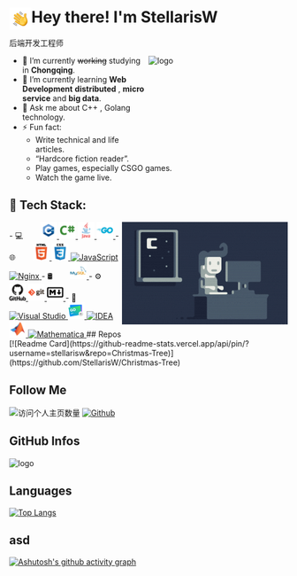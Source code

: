 
# Hey there! I'm StellarisW <img alt="Night Coding" src="./assets/Hand-Wave.gif" width='40' align="left"/>

后端开发工程师

<img src="https://github-readme-stats.vercel.app/api?username=stellarisw&show_icons=true&theme=vue" alt="logo" height="160" align="right" width="50%" />

- 🔭 I’m currently ~~working~~ studying in **Chongqing**.
- 🌱 I’m currently learning **Web Development** **distributed** , **micro service** and **big data**.
- 💬 Ask me about C++ , Golang technology.
- ⚡ Fun fact: 
  - Write technical and life articles.
  - “Hardcore fiction reader”.
  - Play games, especially CSGO games.
  - Watch the game live.



## 🚀 Tech Stack:
 <img alt="Night Coding" src="https://raw.githubusercontent.com/stellarisw/stellarisw/master/assets/Night-Coding.gif" align="right"/>
- 💻 &nbsp;&nbsp;&nbsp;&nbsp;&nbsp;&nbsp;
  <a href="https://www.cplusplus.com/" target="_blank">
    <img src="https://github.com/edent/SuperTinyIcons/blob/master/images/svg/cplusplus.svg"
         alt="C++"
         alt="aws" width="30" height="30"/>
  </a>
  <a href="https://en.wikipedia.org/wiki/C_Sharp_(programming_language)" target="_blank">
    <img src="https://github.com/vscode-icons/vscode-icons/blob/master/icons/file_type_csharp.svg"
         alt="C#"
         width="30"
         height="30"/>
  </a>
  <a href="https://www.java.com/" target="_blank">
    <img src="https://raw.githubusercontent.com/devicons/devicon/master/icons/java/java-original-wordmark.svg"
         alt="Java"
         width="30"
         height="30">
  </a>
  <a href="https://go.dev/" target="_blank">
    <img src="https://raw.githubusercontent.com/devicons/devicon/master/icons/go/go-original-wordmark.svg"
         alt="go"
         width="30"
         height="30">
  </a>
- 🌐 &nbsp;&nbsp;&nbsp;&nbsp;&nbsp;&nbsp;
  <a href="https://www.w3schools.com/html/" target="_blank">
    <img src="https://raw.githubusercontent.com/devicons/devicon/master/icons/html5/html5-original-wordmark.svg"
       alt="HTML5"
       width="30"
       height="30">
  </a>
  <a href="https://www.w3schools.com/css/" target="_blank">
   <img src="https://raw.githubusercontent.com/devicons/devicon/master/icons/css3/css3-original-wordmark.svg"
       alt="CSS3"
       width="30"
       height="30">
  </a>
  <a href="https://www.javascript.com/" target="_blank">
   <img src="https://www.vectorlogo.zone/logos/javascript/javascript-vertical.svg"
       alt="JavaScript"
       width="30"
       height="30">
  </a>
  <a href="https://www.nginx.com/" target="_blank">
   <img src="https://www.vectorlogo.zone/logos/nginx/nginx-icon.svg"
       alt="Nginx"
       width="30"
       height="30">
  </a>
- 🛢 &nbsp;&nbsp;&nbsp;&nbsp;&nbsp;&nbsp;
  <a href="https://www.mysql.com/" target="_blank">
    <img src="https://raw.githubusercontent.com/devicons/devicon/master/icons/mysql/mysql-original-wordmark.svg"
       alt="MySQL"
       width="30"
       height="30">
  </a>
- ⚙️ &nbsp;&nbsp;&nbsp;&nbsp;&nbsp;&nbsp;
  <a href="https://www.github.com/" target="_blank">
    <img src="https://raw.githubusercontent.com/devicons/devicon/master/icons/github/github-original-wordmark.svg"
       alt="GitHub"
       width="30"
       height="30">
  </a>
  <a href="https://git-scm.com/" target="_blank">
    <img src="https://raw.githubusercontent.com/devicons/devicon/master/icons/git/git-original-wordmark.svg"
       alt="Git"
       width="30"
       height="30">
  </a>
  <a href="https://www.markdownguide.org/" target="_blank">
    <img src="https://github.com/devicons/devicon/blob/master/icons/markdown/markdown-original.svg"
       alt="Markdown"
       width="30"
       height="30">
  </a>
- 🔧 &nbsp;&nbsp;&nbsp;&nbsp;&nbsp;&nbsp;
  <a href="https://visualstudio.microsoft.com/" target="_blank">
    <img src="https://github.com/get-icon/geticon/blob/master/icons/visual-studio.svg"
       alt="Visual Studio"
       width="30"
       height="30">
  </a>
  <a href="https://www.jetbrains.com/go/" target="_blank">
   <img src="https://github.com/keeferrourke/la-capitaine-icon-theme/blob/master/apps/scalable/goland.svg"
       alt="Goland"
       width="30"
       height="30">
  </a>
  <a href="https://www.jetbrains.com/idea/" target="_blank">
    <img src="https://github.com/detain/svg-logos/blob/master/svg/intellij-idea-1.svg"
       alt="IDEA"
       width="30"
       height="30">
  </a>
  <a href="https://www.mathworks.com/" target="_blank">
   <img src="https://github.com/devicons/devicon/blob/master/icons/matlab/matlab-original.svg"
       alt="Matlab"
       width="30"
       height="30">
  </a>
  <a href="https://www.wolfram.com/mathematica/" target="_blank">
    <img src="https://github.com/detain/svg-logos/blob/master/svg/mathematica.svg"
       alt="Mathematica"
       width="30"
       height="30">
  </a>
## Repos
[![Readme Card](https://github-readme-stats.vercel.app/api/pin/?username=stellarisw&repo=Christmas-Tree)](https://github.com/StellarisW/Christmas-Tree)

## Follow Me
![访问个人主页数量](https://komarev.com/ghpvc/?username=stellarisw&color=green)
[![Github](https://img.shields.io/github/followers/stellarisw?label=Github&style=social)](https://github.com/stellarisw)

<!-- [![个人博客](https://img.shields.io/badge/-个人博客（duktig.cn）-c14438?style=flat-square&logo=B&logoColor=white)](https://duktig.cn/)
[![Gitee](https://img.shields.io/badge/-码云-EA4335?style=flat-square&logo=Gitee&logoColor=white)](https://gitee.com/duktig666)
[![CSDN](https://img.shields.io/badge/-CSDN-c14438?style=flat-square&logo=C&logoColor=white)](https://blog.csdn.net/qq_42937522?spm=1000.2115.3001.5343)
[![简书](https://img.shields.io/badge/-简书-c14438?style=flat-square&logo=简&logoColor=white)](https://www.jianshu.com/u/421632ec0dc8)
[![Gmail Badge](https://img.shields.io/badge/gmail-ren_shi_wei@qq.com-Green?style=flat-square&logo=Gmail&logoColor=white&link=mailto:ren_shi_wei@qq.com)](mailto:ren_shi_wei@qq.com) -->

## GitHub Infos
<img src="https://github-profile-trophy.vercel.app/?username=stellarisw&theme=flat&column=7" alt="logo" height="160" align="center" style="margin: auto;" />

## Languages
[![Top Langs](https://github-readme-stats.vercel.app/api/top-langs/?username=stellarisw&layout=compact)](https://github.com/anuraghazra/github-readme-stats)

## asd
[![Ashutosh's github activity graph](https://activity-graph.herokuapp.com/graph?username=stellarisw&theme=minimal)](https://github.com/ashutosh00710/github-readme-activity-graph)
